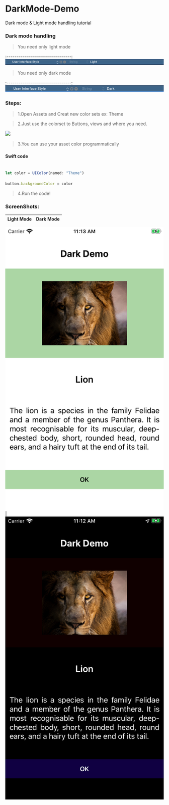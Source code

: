 # DarkMode-Demo
Dark mode &amp; Light mode handling tutorial



### Dark mode handling

> You need only light mode


:--------------------------------:
![](screenshots/light-info.png) 

> You need only dark mode

:--------------------------------:
![](screenshots/dark-info.png) 

### Steps:

>  1.Open Assets and Creat new color sets  ex: Theme

>  2.Just use the colorset to  Buttons, views  and where you need.

![](screenshots/colorsets-info.png) 

>  3.You can use your asset color programmatically

#### Swift code　

```javascript

let color = UIColor(named: "Theme")
       
button.backgroundColor = color

```
>  4.Run the code!

### ScreenShots:

 Light Mode                          |  Dark Mode
:--------------------------------:|:--------------------------------:

![](screenshots/light.png)  | ![](screenshots/dark.png) 
